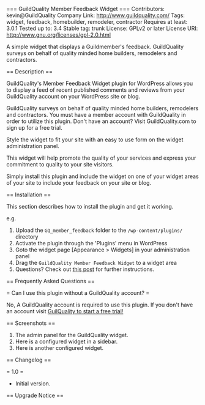 === GuildQuality Member Feedback Widget ===
Contributors: kevin@GuildQuality
Company Link: http://www.guildquality.com/
Tags: widget, feedback, homebuilder, remodeler, contractor
Requires at least: 3.0.1
Tested up to: 3.4
Stable tag: trunk
License: GPLv2 or later
License URI: http://www.gnu.org/licenses/gpl-2.0.html

A simple widget that displays a Guildmember's feedback. GuildQuality surveys on behalf of quality minded home builders, remodelers and contractors.

== Description ==

GuildQuality's Member Feedback Widget plugin for WordPress allows you to display a feed of recent published comments and reviews from your GuildQuality account on your WordPress site or blog.

GuildQuality surveys on behalf of quality minded home builders, remodelers and contractors. You must have a member account with GuildQuality in order to utilize this plugin. Don't have an account? Visit GuildQuality.com to sign up for a free trial.

Style the widget to fit your site with an easy to use form on the widget administration panel.

This widget will help promote the quality of your services and express your commitment to quality to your site visitors.

Simply install this plugin and include the widget on one of your widget areas of your site to include your feedback on your site or blog.

== Installation ==

This section describes how to install the plugin and get it working.

e.g.

1. Upload the `GQ_member_feedback` folder to the `/wp-content/plugins/` directory
2. Activate the plugin through the 'Plugins' menu in WordPress
3. Goto the widget page [Appearance > Widgets] in your administration panel
4. Drag the `GuildQuality Member Feedback Widget` to a widget area
5. Questions? Check out [this post](http://www.guildquality.com/blog/2012/10/16/wordpress-widget/ "GuildQuality WordPress widget instructions") for further instructions.

== Frequently Asked Questions ==

= Can I use this plugin without a GuildQuality account? =

No, A GuildQuality account is required to use this plugin. If you don't have an account visit [GuilQuality to start a free trial!](http://www.guildquality.com/freetrial/?s=WPwidgetMarket "GuildQuality Free Trial Signup")

== Screenshots ==

1. The admin panel for the GuildQuality widget.
2. Here is a configured widget in a sidebar.
3. Here is another configured widget.

== Changelog ==

= 1.0 =
* Initial version.

== Upgrade Notice ==

